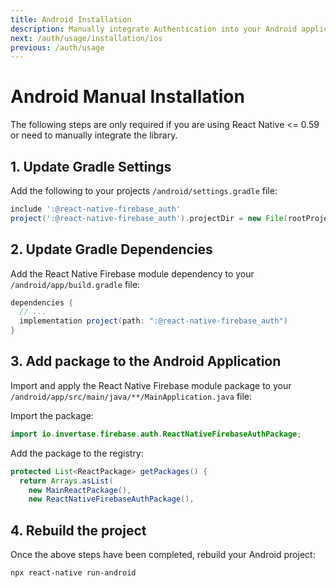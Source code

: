 ```yaml
---
title: Android Installation
description: Manually integrate Authentication into your Android application.
next: /auth/usage/installation/ios
previous: /auth/usage
---
```


# Android Manual Installation

The following steps are only required if you are using React Native \<= 0.59 or need to manually integrate the library.

## 1. Update Gradle Settings

Add the following to your projects `/android/settings.gradle` file:

```groovy
include ':@react-native-firebase_auth'
project(':@react-native-firebase_auth').projectDir = new File(rootProject.projectDir, './../node_modules/@react-native-firebase/auth/android')
```

## 2. Update Gradle Dependencies

Add the React Native Firebase module dependency to your `/android/app/build.gradle` file:

```groovy
dependencies {
  // ...
  implementation project(path: ":@react-native-firebase_auth")
}
```

## 3. Add package to the Android Application

Import and apply the React Native Firebase module package to your `/android/app/src/main/java/**/MainApplication.java` file:

Import the package:

```java
import io.invertase.firebase.auth.ReactNativeFirebaseAuthPackage;
```

Add the package to the registry:

```java
protected List<ReactPackage> getPackages() {
  return Arrays.asList(
    new MainReactPackage(),
    new ReactNativeFirebaseAuthPackage(),
```

## 4. Rebuild the project

Once the above steps have been completed, rebuild your Android project:

```bash
npx react-native run-android
```
